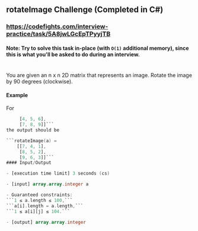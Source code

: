 ﻿## rotateImage Challenge (Completed in C#)
### https://codefights.com/interview-practice/task/5A8jwLGcEpTPyyjTB
#### Note: Try to solve this task in-place (with ```O(1)``` additional memory), since this is what you'll be asked to do during an interview.
#
You are given an n x n 2D matrix that represents an image. Rotate the image by 90 degrees (clockwise).

#### Example

For
```a = [[1, 2, 3],
     [4, 5, 6],
     [7, 8, 9]]```
the output should be

```rotateImage(a) =
    [[7, 4, 1],
     [8, 5, 2],
     [9, 6, 3]]```
#### Input/Output

- [execution time limit] 3 seconds (cs)

- [input] array.array.integer a

- Guaranteed constraints:
```1 ≤ a.length ≤ 100,```
```a[i].length = a.length,```
```1 ≤ a[i][j] ≤ 104.```

- [output] array.array.integer